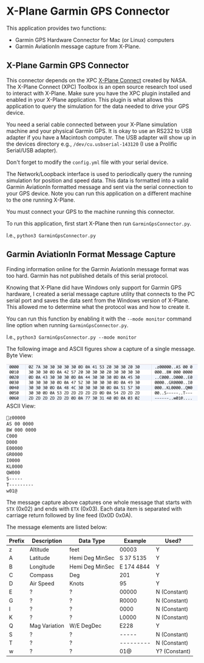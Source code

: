 # X-Plane Garmin GPS Connector
This application provides two functions:
 - Garmin GPS Hardware Connector for Mac (or Linux) computers
 - Garmin AviationIn message capture from X-Plane.

## X-Plane Garmin GPS Connector

This connector depends on the XPC [X-Plane Connect](https://github.com/nasa/XPlaneConnect) created by NASA.
The X-Plane Connect (XPC) Toolbox is an open source research tool used to interact with X-Plane.
Make sure you have the XPC plugin installed and enabled in your X-Plane application. This plugin is what allows this 
application to query the simulation for the data needed to drive your GPS device.

You need a serial cable connected between your X-Plane simulation machine and your physical Garmin GPS.
It is okay to use an RS232 to USB adapter if you have a Macintosh computer. The USB adapter will show up in the devices 
directory e.g., `/dev/cu.usbserial-143120` (I use a Prolific Serial/USB adapter). 

Don't forget to modify the `config.yml` file with your serial device. 

The Network/Loopback interface is used to periodically query the running simulation for position
and speed data. This data is formatted into a valid Garmin AviationIn formatted message and sent via the
serial connection to your GPS device. Note you can run this application on a different machine to the one running X-Plane.

You must connect your GPS to the machine running this connector.

To run this application, first start X-Plane then run `GarminGpsConnector.py`.

I.e., `python3 GarminGpsConnector.py`

## Garmin AviationIn Format Message Capture 
Finding information online for the Garmin AviationIn message format was too hard. Garmin has not published details of 
this serial protocol. 

Knowing that X-Plane did have Windows only support for Garmin GPS hardware, I created a serial message capture
utility that connects to the PC serial port and saves the data sent from the Windows version of X-Plane. This allowed 
me to determine what the protocol was and how to create it.

You can run this function by enabling it with the `--mode monitor` command line option when running `GarminGpsConnector.py`.

I.e., `python3 GarminGpsConnector.py --mode monitor`

The following image and ASCII figures show a capture of a single message.
Byte View:

![Message Structure Example](https://github.com/ReeceRobinson/garmin_gps_connector/blob/master/Message%20Structure%20Example.png)
ASCII View:
```
z00000
AS 00 0000
BW 000 0000
C000
D000
E00000
GR0000
I0000
KL0000
QW000
S-----
T---------
w01@
```
The message capture above captures one whole message that starts with `STX` (0x02) and ends with `ETX` (0x03).
Each data item is separated with carriage return followed by line feed (0x0D 0x0A).

The message elements are listed below:

| Prefix      | Description | Data Type       | Example    | Used?        |
| ----------- | ----------- | --------------- | ---------- | ------------ |
| z           | Altitude    | feet            | 00003      | Y            |
| A           | Latitude    | Hemi Deg MinSec | S 37 5135  | Y            |
| B           | Longitude   | Hemi Deg MinSec | E 174 4844 | Y            |
| C           | Compass     | Deg             | 201        | Y            |
| D           | Air Speed   | Knots           | 95         | Y            |
| E           | ?           | ?               | 00000      | N (Constant) |
| G           | ?           | ?               | R0000      | N (Constant) |
| I           | ?           | ?               | 0000       | N (Constant) |
| K           | ?           | ?               | L0000      | N (Constant) |
| Q           | Mag Variation| W/E DegDec     | E228       | Y            |
| S           | ?           | ?               | -----      | N (Constant) |
| T           | ?           | ?               | ---------  | N (Constant) |
| w           | ?           | ?               | 01@        | Y? (Constant)|

